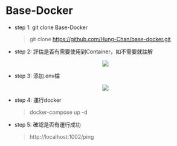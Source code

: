# Base-Docker

* step 1: git clone Base-Docker

    > git clone https://github.com/Hung-Chan/base-docker.git

* step 2: 評估是否有需要使用到Container，如不需要就註解

    <div style="text-align: center">
        <img src="https://i.imgur.com/ec3peQ3.png"/>
    </div>

* step 3: 添加.env檔

    <div style="text-align: center">
        <img src="https://i.imgur.com/Rg4cYAl.png"/>
    </div>

* step 4: 運行docker

    > docker-compose up -d

* step 5: 確認是否有運行成功

    > http://localhost:1002/ping